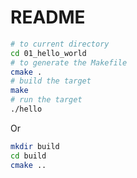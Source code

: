 # README

```bash
# to current directory
cd 01_hello_world
# to generate the Makefile
cmake .
# build the target
make
# run the target
./hello
```

Or

```bash
mkdir build
cd build
cmake ..
```
